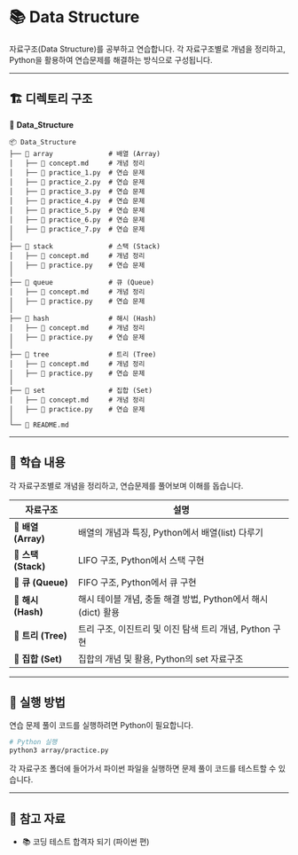 # 📚 Data Structure

자료구조(Data Structure)를 공부하고 연습합니다. 각 자료구조별로 개념을 정리하고, Python을 활용하여 연습문제를 해결하는 방식으로 구성됩니다.

---

## 🏗️ 디렉토리 구조
📂 **Data_Structure**
```
📦 Data_Structure
├── 📁 array              # 배열 (Array)
│   ├── 📄 concept.md     # 개념 정리
│   ├── 📝 practice_1.py  # 연습 문제
│   ├── 📝 practice_2.py  # 연습 문제
│   ├── 📝 practice_3.py  # 연습 문제
│   ├── 📝 practice_4.py  # 연습 문제
│   ├── 📝 practice_5.py  # 연습 문제
│   ├── 📝 practice_6.py  # 연습 문제
│   ├── 📝 practice_7.py  # 연습 문제
│
├── 📁 stack              # 스택 (Stack)
│   ├── 📄 concept.md     # 개념 정리
│   ├── 📝 practice.py    # 연습 문제
│
├── 📁 queue              # 큐 (Queue)
│   ├── 📄 concept.md     # 개념 정리
│   ├── 📝 practice.py    # 연습 문제
│
├── 📁 hash               # 해시 (Hash)
│   ├── 📄 concept.md     # 개념 정리
│   ├── 📝 practice.py    # 연습 문제
│
├── 📁 tree               # 트리 (Tree)
│   ├── 📄 concept.md     # 개념 정리
│   ├── 📝 practice.py    # 연습 문제
│
├── 📁 set                # 집합 (Set)
│   ├── 📄 concept.md     # 개념 정리
│   ├── 📝 practice.py    # 연습 문제
│
└── 📜 README.md
```

---

## 📝 학습 내용
각 자료구조별로 개념을 정리하고, 연습문제를 풀어보며 이해를 돕습니다.

| 자료구조 | 설명 |
|----------|------------------------------------------------|
| 📌 **배열 (Array)** | 배열의 개념과 특징, Python에서 배열(list) 다루기 |
| 📌 **스택 (Stack)** | LIFO 구조, Python에서 스택 구현 |
| 📌 **큐 (Queue)** | FIFO 구조, Python에서 큐 구현 |
| 📌 **해시 (Hash)** | 해시 테이블 개념, 충돌 해결 방법, Python에서 해시(dict) 활용 |
| 📌 **트리 (Tree)** | 트리 구조, 이진트리 및 이진 탐색 트리 개념, Python 구현 |
| 📌 **집합 (Set)** | 집합의 개념 및 활용, Python의 set 자료구조 |

---

## 🚀 실행 방법
연습 문제 풀이 코드를 실행하려면 Python이 필요합니다. 

```bash
# Python 실행
python3 array/practice.py
```

각 자료구조 폴더에 들어가서 파이썬 파일을 실행하면 문제 풀이 코드를 테스트할 수 있습니다.

---

## 📖 참고 자료
- 📚 코딩 테스트 합격자 되기 (파이썬 편)